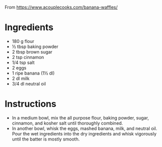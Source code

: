 From https://www.acouplecooks.com/banana-waffles/

Ingredients
===========

- 180 g flour
- ½ tbsp baking powder
- 2 tbsp brown sugar
- 2 tsp cinnamon
- 1/4 tsp salt
- 2 eggs
- 1 ripe banana (1½ dl)
- 2 dl milk
- 3/4 dl neutral oil

Instructions
============

- In a medium bowl, mix the all purpose flour, baking powder, sugar, cinnamon, and kosher salt until thoroughly combined.
- In another bowl, whisk the eggs, mashed banana, milk, and neutral oil. Pour the wet ingredients into the dry ingredients and whisk vigorously until the
batter is mostly smooth.
